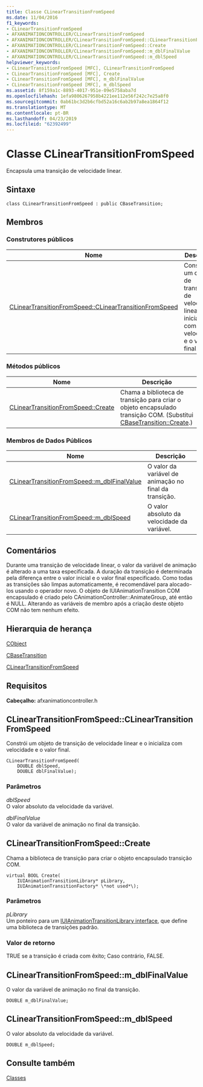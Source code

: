 ```yaml
---
title: Classe CLinearTransitionFromSpeed
ms.date: 11/04/2016
f1_keywords:
- CLinearTransitionFromSpeed
- AFXANIMATIONCONTROLLER/CLinearTransitionFromSpeed
- AFXANIMATIONCONTROLLER/CLinearTransitionFromSpeed::CLinearTransitionFromSpeed
- AFXANIMATIONCONTROLLER/CLinearTransitionFromSpeed::Create
- AFXANIMATIONCONTROLLER/CLinearTransitionFromSpeed::m_dblFinalValue
- AFXANIMATIONCONTROLLER/CLinearTransitionFromSpeed::m_dblSpeed
helpviewer_keywords:
- CLinearTransitionFromSpeed [MFC], CLinearTransitionFromSpeed
- CLinearTransitionFromSpeed [MFC], Create
- CLinearTransitionFromSpeed [MFC], m_dblFinalValue
- CLinearTransitionFromSpeed [MFC], m_dblSpeed
ms.assetid: 8f159a1c-8893-4017-951e-09e5758aba7d
ms.openlocfilehash: 1efa9806267958b4221ee112e56f242c7e25a8f0
ms.sourcegitcommit: 0ab61bc3d2b6cfbd52a16c6ab2b97a8ea1864f12
ms.translationtype: MT
ms.contentlocale: pt-BR
ms.lasthandoff: 04/23/2019
ms.locfileid: "62392499"
---
```

# <a name="clineartransitionfromspeed-class"></a>Classe CLinearTransitionFromSpeed

Encapsula uma transição de velocidade linear.

## <a name="syntax"></a>Sintaxe

```
class CLinearTransitionFromSpeed : public CBaseTransition;
```

## <a name="members"></a>Membros

### <a name="public-constructors"></a>Construtores públicos

|Nome|Descrição|
|----------|-----------------|
|[CLinearTransitionFromSpeed::CLinearTransitionFromSpeed](#clineartransitionfromspeed)|Constrói um objeto de transição de velocidade linear e o inicializa com velocidade e o valor final.|

### <a name="public-methods"></a>Métodos públicos

|Nome|Descrição|
|----------|-----------------|
|[CLinearTransitionFromSpeed::Create](#create)|Chama a biblioteca de transição para criar o objeto encapsulado transição COM. (Substitui [CBaseTransition::Create](../../mfc/reference/cbasetransition-class.md#create).)|

### <a name="public-data-members"></a>Membros de Dados Públicos

|Nome|Descrição|
|----------|-----------------|
|[CLinearTransitionFromSpeed::m_dblFinalValue](#m_dblfinalvalue)|O valor da variável de animação no final da transição.|
|[CLinearTransitionFromSpeed::m_dblSpeed](#m_dblspeed)|O valor absoluto da velocidade da variável.|

## <a name="remarks"></a>Comentários

Durante uma transição de velocidade linear, o valor da variável de animação é alterado a uma taxa especificada. A duração da transição é determinada pela diferença entre o valor inicial e o valor final especificado. Como todas as transições são limpas automaticamente, é recomendável para alocado-los usando o operador novo. O objeto de IUIAnimationTransition COM encapsulado é criado pelo CAnimationController::AnimateGroup, até então é NULL. Alterando as variáveis de membro após a criação deste objeto COM não tem nenhum efeito.

## <a name="inheritance-hierarchy"></a>Hierarquia de herança

[CObject](../../mfc/reference/cobject-class.md)

[CBaseTransition](../../mfc/reference/cbasetransition-class.md)

[CLinearTransitionFromSpeed](../../mfc/reference/clineartransitionfromspeed-class.md)

## <a name="requirements"></a>Requisitos

**Cabeçalho:** afxanimationcontroller.h

##  <a name="clineartransitionfromspeed"></a>  CLinearTransitionFromSpeed::CLinearTransitionFromSpeed

Constrói um objeto de transição de velocidade linear e o inicializa com velocidade e o valor final.

```
CLinearTransitionFromSpeed(
    DOUBLE dblSpeed,
    DOUBLE dblFinalValue);
```

### <a name="parameters"></a>Parâmetros

*dblSpeed*<br/>
O valor absoluto da velocidade da variável.

*dblFinalValue*<br/>
O valor da variável de animação no final da transição.

##  <a name="create"></a>  CLinearTransitionFromSpeed::Create

Chama a biblioteca de transição para criar o objeto encapsulado transição COM.

```
virtual BOOL Create(
    IUIAnimationTransitionLibrary* pLibrary,
    IUIAnimationTransitionFactory* \*not used*\);
```

### <a name="parameters"></a>Parâmetros

*pLibrary*<br/>
Um ponteiro para um [IUIAnimationTransitionLibrary interface](/windows/desktop/api/uianimation/nn-uianimation-iuianimationtransitionlibrary), que define uma biblioteca de transições padrão.

### <a name="return-value"></a>Valor de retorno

TRUE se a transição é criada com êxito; Caso contrário, FALSE.

##  <a name="m_dblfinalvalue"></a>  CLinearTransitionFromSpeed::m_dblFinalValue

O valor da variável de animação no final da transição.

```
DOUBLE m_dblFinalValue;
```

##  <a name="m_dblspeed"></a>  CLinearTransitionFromSpeed::m_dblSpeed

O valor absoluto da velocidade da variável.

```
DOUBLE m_dblSpeed;
```

## <a name="see-also"></a>Consulte também

[Classes](../../mfc/reference/mfc-classes.md)
